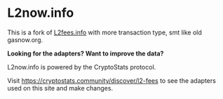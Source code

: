 # L2now.info

This is a fork of [L2fees.info](https://L2fees.info) with more transaction type, smt like old gasnow.org.

**Looking for the adapters? Want to improve the data?**

L2now.info is powered by the CryptoStats protocol.

Visit https://cryptostats.community/discover/l2-fees to see the adapters used on this site and make changes.
